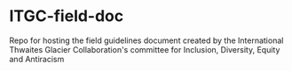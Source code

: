# ITGC-field-doc
Repo for hosting the field guidelines document created by the International Thwaites Glacier Collaboration's committee for Inclusion, Diversity, Equity and Antiracism
